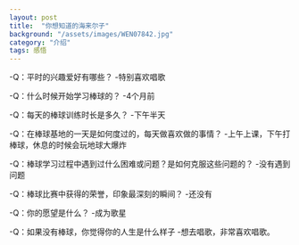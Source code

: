 ```yaml
---
layout: post
title:  "你想知道的海来尔子"
background: "/assets/images/WEN07842.jpg"
category: "介绍"
tags: 感悟
---
```


-Q：平时的兴趣爱好有哪些？
-特别喜欢唱歌

-Q：什么时候开始学习棒球的？
-4个月前

-Q：每天的棒球训练时长是多久？
-下午半天

-Q：在棒球基地的一天是如何度过的，每天做喜欢做的事情？
-上午上课，下午打棒球，休息的时候会玩地球大爆炸

-Q：棒球学习过程中遇到过什么困难或问题？是如何克服这些问题的？
-没有遇到问题

-Q：棒球比赛中获得的荣誉，印象最深刻的瞬间？
-还没有

-Q：你的愿望是什么？
-成为歌星

-Q：如果没有棒球，你觉得你的人生是什么样子
-想去唱歌，非常喜欢唱歌。
